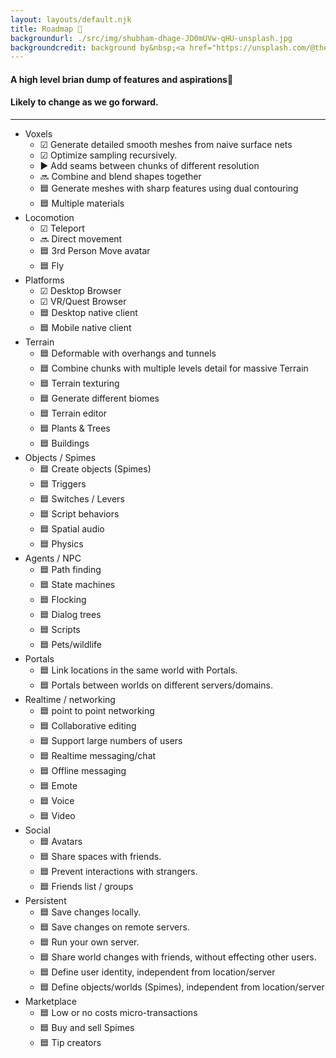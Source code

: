 ```yaml
---
layout: layouts/default.njk
title: Roadmap 🚀
backgroundurl: ./src/img/shubham-dhage-JD0mUVw-qHU-unsplash.jpg
backgroundcredit: background by&nbsp;<a href="https://unsplash.com/@theshubhamdhage?utm_source=unsplash&utm_medium=referral&utm_content=creditCopyText">Shubham Dhage</a>&nbsp;on&nbsp;<a href="https://unsplash.com/@theshubhamdhage?utm_source=unsplash&utm_medium=referral&utm_content=creditCopyText">Unsplash</a>
---
```


#### A high level brian dump of features and aspirations🦄 
#### Likely to change as we go forward.
******

- Voxels
    - ☑ Generate detailed smooth meshes from naive surface nets
    - ☑ Optimize sampling recursively.
    - ▶ Add seams between chunks of different resolution
    - 🔜 Combine and blend shapes together
    - 🟦 Generate meshes with sharp features using dual contouring
    - 🟦 Multiple materials
- Locomotion
    - ☑ Teleport
    - 🔜 Direct movement
    - 🟦 3rd Person Move avatar
    - 🟦 Fly
- Platforms
    - ☑ Desktop Browser
    - ☑ VR/Quest Browser
    - 🟦 Desktop native client
    - 🟦 Mobile native client
- Terrain
    - 🟦 Deformable with overhangs and tunnels
    - 🟦 Combine chunks with multiple levels detail for massive Terrain
    - 🟦 Terrain texturing
    - 🟦 Generate different biomes
    - 🟦 Terrain editor
    - 🟦 Plants & Trees
    - 🟦 Buildings
- Objects / Spimes
    - 🟦 Create objects (Spimes)
    - 🟦 Triggers
    - 🟦 Switches / Levers
    - 🟦 Script behaviors
    - 🟦 Spatial audio
    - 🟦 Physics
- Agents / NPC
    - 🟦 Path finding
    - 🟦 State machines
    - 🟦 Flocking
    - 🟦 Dialog trees
    - 🟦 Scripts
    - 🟦 Pets/wildlife
- Portals
    - 🟦 Link locations in the same world with Portals.
    - 🟦 Portals between worlds on different servers/domains. 
- Realtime / networking
    - 🟦 point to point networking
    - 🟦 Collaborative editing
    - 🟦 Support large numbers of users
    - 🟦 Realtime messaging/chat
    - 🟦 Offline messaging
    - 🟦 Emote 
    - 🟦 Voice
    - 🟦 Video
- Social
    - 🟦 Avatars
    - 🟦 Share spaces with friends.
    - 🟦 Prevent interactions with strangers.
    - 🟦 Friends list / groups
- Persistent
    - 🟦 Save changes locally.
    - 🟦 Save changes on remote servers.
    - 🟦 Run your own server.
    - 🟦 Share world changes with friends, without effecting other users.
    - 🟦 Define user identity, independent from location/server
    - 🟦 Define objects/worlds (Spimes), independent from location/server
- Marketplace
    - 🟦 Low or no costs micro-transactions
    - 🟦 Buy and sell Spimes
    - 🟦 Tip creators